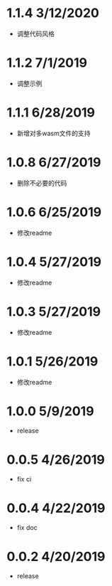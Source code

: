# 1.1.4 3/12/2020
- 调整代码风格

# 1.1.2 7/1/2019
- 调整示例

# 1.1.1 6/28/2019
- 新增对多wasm文件的支持

# 1.0.8 6/27/2019
- 删除不必要的代码

# 1.0.6 6/25/2019
- 修改readme


# 1.0.4 5/27/2019
- 修改readme


# 1.0.3 5/27/2019
- 修改readme


# 1.0.1 5/26/2019
- 修改readme


# 1.0.0 5/9/2019
- release

# 0.0.5 4/26/2019
- fix ci

# 0.0.4 4/22/2019
- fix doc

# 0.0.2 4/20/2019
- release

